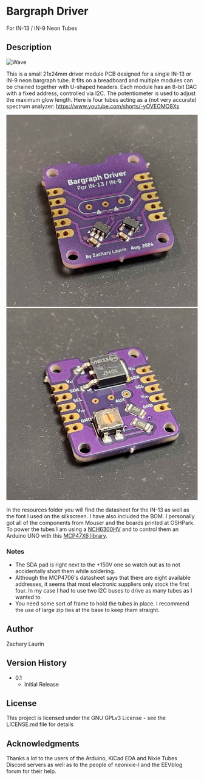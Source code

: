 # Bargraph Driver

For IN-13 / IN-9 Neon Tubes

## Description

![Wave](Images/Wave.gif)

This is a small 21x24mm driver module PCB designed for a single IN-13 or IN-9 neon bargraph tube. It fits on a breadboard and multiple modules can be chained together with U-shaped headers. Each module has an 8-bit DAC with a fixed address, controlled via I2C. The potentiometer is used to adjust the maximum glow length. Here is four tubes acting as a (not very accurate) spectrum analyzer: https://www.youtube.com/shorts/-yOVEOMO8Xs

![Front](Images/Front.jpg)
![Back](Images/Back.jpg)

In the resources folder you will find the datasheet for the IN-13 as well as the font I used on the silkscreen. I have also included the BOM. I personally got all of the components from Mouser and the boards printed at OSHPark. To power the tubes I am using a [NCH6300HV](https://omnixie.com/products/nch6300hv-nixie-hv-power-module) and to control them an Arduino UNO with this [MCP47X6 library](https://github.com/uChip/MCP47X6).

### Notes

* The SDA pad is right next to the +150V one so watch out as to not accidentally short them while soldering.
* Although the MCP4706's datasheet says that there are eight available addresses, it seems that most electronic suppliers only stock the first four. In my case I had to use two I2C buses to drive as many tubes as I wanted to.
* You need some sort of frame to hold the tubes in place. I recommend the use of large zip ties at the base to keep them straight.

## Author

Zachary Laurin

## Version History

* 0.1
    * Initial Release

## License

This project is licensed under the GNU GPLv3 License - see the LICENSE.md file for details

## Acknowledgments

Thanks a lot to the users of the Arduino, KiCad EDA and Nixie Tubes Discord servers as well as to the people of neonixie-l and the EEVblog forum for their help.